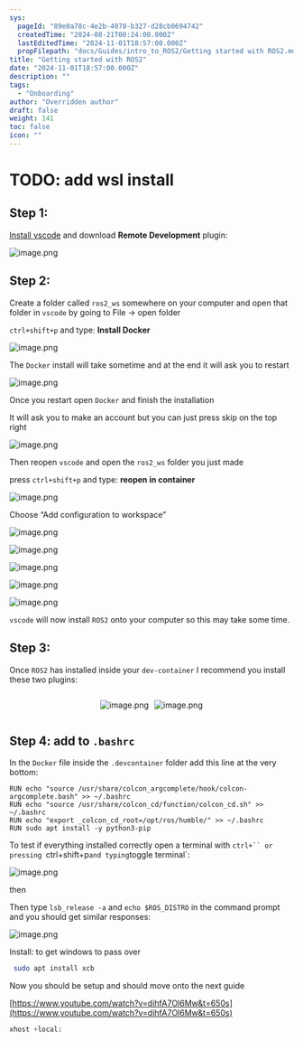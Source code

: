 ```yaml
---
sys:
  pageId: "89e0a78c-4e2b-4070-b327-d28cb0694742"
  createdTime: "2024-08-21T00:24:00.000Z"
  lastEditedTime: "2024-11-01T18:57:00.000Z"
  propFilepath: "docs/Guides/intro_to_ROS2/Getting started with ROS2.md"
title: "Getting started with ROS2"
date: "2024-11-01T18:57:00.000Z"
description: ""
tags:
  - "Onboarding"
author: "Overridden author"
draft: false
weight: 141
toc: false
icon: ""
---
```


# TODO: add wsl install

## Step 1:

[Install vscode](https://code.visualstudio.com/download) and download **Remote Development** plugin:

![image.png](https://prod-files-secure.s3.us-west-2.amazonaws.com/d518164a-d88e-44d1-a4ee-3adb3bd8bce0/efb52993-1881-4a40-b95e-6f020334f022/image.png?X-Amz-Algorithm=AWS4-HMAC-SHA256&X-Amz-Content-Sha256=UNSIGNED-PAYLOAD&X-Amz-Credential=ASIAZI2LB466RBLIANJJ%2F20250504%2Fus-west-2%2Fs3%2Faws4_request&X-Amz-Date=20250504T033749Z&X-Amz-Expires=3600&X-Amz-Security-Token=IQoJb3JpZ2luX2VjEGEaCXVzLXdlc3QtMiJGMEQCIDSBAiddxuEFx4%2FxwMAV439u2Vz2f8giN3oG6e1zwXd%2BAiBCyfbB1%2Btl1hoHXAWz5P0RCPCsyfmZLDsSVYVySYmhGCqIBAj6%2F%2F%2F%2F%2F%2F%2F%2F%2F%2F8BEAAaDDYzNzQyMzE4MzgwNSIMHFrO%2F9YuxPIlLqG%2FKtwDZ4HraE%2BsRP4jQ%2FFPuwNmxGRrjtBS%2BJmXQA28xlDLfeXcXXFfabjroY3BUysUSfpv5CnT8Kj0FZOEp9FAHDbXqHaBPfNEExfIR%2F%2FS%2F2gKXFUaCqJW5CqHYsc4Y3A2eYTWjzyhXpW2tG97%2B8qucFln%2BpTBziSE0Ac5sOXa72DrOAypojjET90f9e9aOnjkoPnEzKpTexSKdAMIh%2BzzXaY8wKsRl27mDWI98%2BXNBettcx2mRH3yXx4CsqdnhWlMXomteHNa93ieNma%2FZ8VTC%2FcJU8JcN%2BJGRJu5Z%2FWR7RepGK%2F7nU%2F6WGuLCDCSReXNDVVDP86StmZyIf37vnqXhaYgh9hNFSfC8vohZWXuadK6gQFN%2B13oA0cGJY62Zeyv7X6KyW4iG2CgvsgMGH9EWSr%2FEG6UgGrCOqohz%2BKNS%2FSrWW2YALatPeTyzKmUIlN4OPlwOWQUFE5LSqx%2F7IPKhjAsSW%2Beuvw9vu2nxR4jackQBWH1zPBU%2B4g4Z%2BA%2F9HhpK977d2QKOAML%2FBOB1UQ5%2BZH6aDNgvbwajMfsall887uUajnEtc83m1%2BGpnb0xpn0o7SeIrwYdH5kpkS3XHie78XLps9oTU1ViXANv2IiLv%2BuqKuzqAsNa8UeWNxp5jsw6vDawAY6pgERjBTxZoaAgOTxyx7Bf0gtzru28f%2F1llxG09mj87Kln4Q1E43dRA9J8WZC3f9bmv59isqSCy6uQTm00MHSVHOP6ZfPXDePp8SMidpe5skEwp7%2BL2fy1L1SeuMULixGLxeepPc6VE8HC5NqVp150qzFqkEHhzhuADEIWRbXusbGhDsPiR3M3NSpbBJ075sCMpgUU72gK4mzdHycGK7%2FiFuybsqY1mgf&X-Amz-Signature=7fc1639d640fd1db62acab5169e6c5c26d529858141d2793cdfb9e69be194f08&X-Amz-SignedHeaders=host&x-id=GetObject)

## Step 2:

Create a folder called `ros2_ws` somewhere on your computer and open that folder in `vscode` by going to File → open folder 

`ctrl+shift+p` and type: **Install Docker**

![image.png](https://prod-files-secure.s3.us-west-2.amazonaws.com/d518164a-d88e-44d1-a4ee-3adb3bd8bce0/2269dc0e-1cd5-47ff-bceb-c04ad9b2eab0/image.png?X-Amz-Algorithm=AWS4-HMAC-SHA256&X-Amz-Content-Sha256=UNSIGNED-PAYLOAD&X-Amz-Credential=ASIAZI2LB466RBLIANJJ%2F20250504%2Fus-west-2%2Fs3%2Faws4_request&X-Amz-Date=20250504T033749Z&X-Amz-Expires=3600&X-Amz-Security-Token=IQoJb3JpZ2luX2VjEGEaCXVzLXdlc3QtMiJGMEQCIDSBAiddxuEFx4%2FxwMAV439u2Vz2f8giN3oG6e1zwXd%2BAiBCyfbB1%2Btl1hoHXAWz5P0RCPCsyfmZLDsSVYVySYmhGCqIBAj6%2F%2F%2F%2F%2F%2F%2F%2F%2F%2F8BEAAaDDYzNzQyMzE4MzgwNSIMHFrO%2F9YuxPIlLqG%2FKtwDZ4HraE%2BsRP4jQ%2FFPuwNmxGRrjtBS%2BJmXQA28xlDLfeXcXXFfabjroY3BUysUSfpv5CnT8Kj0FZOEp9FAHDbXqHaBPfNEExfIR%2F%2FS%2F2gKXFUaCqJW5CqHYsc4Y3A2eYTWjzyhXpW2tG97%2B8qucFln%2BpTBziSE0Ac5sOXa72DrOAypojjET90f9e9aOnjkoPnEzKpTexSKdAMIh%2BzzXaY8wKsRl27mDWI98%2BXNBettcx2mRH3yXx4CsqdnhWlMXomteHNa93ieNma%2FZ8VTC%2FcJU8JcN%2BJGRJu5Z%2FWR7RepGK%2F7nU%2F6WGuLCDCSReXNDVVDP86StmZyIf37vnqXhaYgh9hNFSfC8vohZWXuadK6gQFN%2B13oA0cGJY62Zeyv7X6KyW4iG2CgvsgMGH9EWSr%2FEG6UgGrCOqohz%2BKNS%2FSrWW2YALatPeTyzKmUIlN4OPlwOWQUFE5LSqx%2F7IPKhjAsSW%2Beuvw9vu2nxR4jackQBWH1zPBU%2B4g4Z%2BA%2F9HhpK977d2QKOAML%2FBOB1UQ5%2BZH6aDNgvbwajMfsall887uUajnEtc83m1%2BGpnb0xpn0o7SeIrwYdH5kpkS3XHie78XLps9oTU1ViXANv2IiLv%2BuqKuzqAsNa8UeWNxp5jsw6vDawAY6pgERjBTxZoaAgOTxyx7Bf0gtzru28f%2F1llxG09mj87Kln4Q1E43dRA9J8WZC3f9bmv59isqSCy6uQTm00MHSVHOP6ZfPXDePp8SMidpe5skEwp7%2BL2fy1L1SeuMULixGLxeepPc6VE8HC5NqVp150qzFqkEHhzhuADEIWRbXusbGhDsPiR3M3NSpbBJ075sCMpgUU72gK4mzdHycGK7%2FiFuybsqY1mgf&X-Amz-Signature=6846f596dfcd775a22a414dba61cbc23583ed99edf5074ace59e9ab7bb3a6fae&X-Amz-SignedHeaders=host&x-id=GetObject)

The `Docker` install will take sometime and at the end it will ask you to restart

![image.png](https://prod-files-secure.s3.us-west-2.amazonaws.com/d518164a-d88e-44d1-a4ee-3adb3bd8bce0/ed233f78-be33-4b1f-b89c-9c346c0e961e/image.png?X-Amz-Algorithm=AWS4-HMAC-SHA256&X-Amz-Content-Sha256=UNSIGNED-PAYLOAD&X-Amz-Credential=ASIAZI2LB466RBLIANJJ%2F20250504%2Fus-west-2%2Fs3%2Faws4_request&X-Amz-Date=20250504T033749Z&X-Amz-Expires=3600&X-Amz-Security-Token=IQoJb3JpZ2luX2VjEGEaCXVzLXdlc3QtMiJGMEQCIDSBAiddxuEFx4%2FxwMAV439u2Vz2f8giN3oG6e1zwXd%2BAiBCyfbB1%2Btl1hoHXAWz5P0RCPCsyfmZLDsSVYVySYmhGCqIBAj6%2F%2F%2F%2F%2F%2F%2F%2F%2F%2F8BEAAaDDYzNzQyMzE4MzgwNSIMHFrO%2F9YuxPIlLqG%2FKtwDZ4HraE%2BsRP4jQ%2FFPuwNmxGRrjtBS%2BJmXQA28xlDLfeXcXXFfabjroY3BUysUSfpv5CnT8Kj0FZOEp9FAHDbXqHaBPfNEExfIR%2F%2FS%2F2gKXFUaCqJW5CqHYsc4Y3A2eYTWjzyhXpW2tG97%2B8qucFln%2BpTBziSE0Ac5sOXa72DrOAypojjET90f9e9aOnjkoPnEzKpTexSKdAMIh%2BzzXaY8wKsRl27mDWI98%2BXNBettcx2mRH3yXx4CsqdnhWlMXomteHNa93ieNma%2FZ8VTC%2FcJU8JcN%2BJGRJu5Z%2FWR7RepGK%2F7nU%2F6WGuLCDCSReXNDVVDP86StmZyIf37vnqXhaYgh9hNFSfC8vohZWXuadK6gQFN%2B13oA0cGJY62Zeyv7X6KyW4iG2CgvsgMGH9EWSr%2FEG6UgGrCOqohz%2BKNS%2FSrWW2YALatPeTyzKmUIlN4OPlwOWQUFE5LSqx%2F7IPKhjAsSW%2Beuvw9vu2nxR4jackQBWH1zPBU%2B4g4Z%2BA%2F9HhpK977d2QKOAML%2FBOB1UQ5%2BZH6aDNgvbwajMfsall887uUajnEtc83m1%2BGpnb0xpn0o7SeIrwYdH5kpkS3XHie78XLps9oTU1ViXANv2IiLv%2BuqKuzqAsNa8UeWNxp5jsw6vDawAY6pgERjBTxZoaAgOTxyx7Bf0gtzru28f%2F1llxG09mj87Kln4Q1E43dRA9J8WZC3f9bmv59isqSCy6uQTm00MHSVHOP6ZfPXDePp8SMidpe5skEwp7%2BL2fy1L1SeuMULixGLxeepPc6VE8HC5NqVp150qzFqkEHhzhuADEIWRbXusbGhDsPiR3M3NSpbBJ075sCMpgUU72gK4mzdHycGK7%2FiFuybsqY1mgf&X-Amz-Signature=a11af8ff68db7e8dfba6eddafea8f97df2f8615b0d6aa6f6f638358953308310&X-Amz-SignedHeaders=host&x-id=GetObject)

Once you restart open `Docker` and finish the installation

It will ask you to make an account but you can just press skip on the top right

![image.png](https://prod-files-secure.s3.us-west-2.amazonaws.com/d518164a-d88e-44d1-a4ee-3adb3bd8bce0/21010ad9-1659-4fd9-9f59-9932a09b2a3d/image.png?X-Amz-Algorithm=AWS4-HMAC-SHA256&X-Amz-Content-Sha256=UNSIGNED-PAYLOAD&X-Amz-Credential=ASIAZI2LB466RBLIANJJ%2F20250504%2Fus-west-2%2Fs3%2Faws4_request&X-Amz-Date=20250504T033749Z&X-Amz-Expires=3600&X-Amz-Security-Token=IQoJb3JpZ2luX2VjEGEaCXVzLXdlc3QtMiJGMEQCIDSBAiddxuEFx4%2FxwMAV439u2Vz2f8giN3oG6e1zwXd%2BAiBCyfbB1%2Btl1hoHXAWz5P0RCPCsyfmZLDsSVYVySYmhGCqIBAj6%2F%2F%2F%2F%2F%2F%2F%2F%2F%2F8BEAAaDDYzNzQyMzE4MzgwNSIMHFrO%2F9YuxPIlLqG%2FKtwDZ4HraE%2BsRP4jQ%2FFPuwNmxGRrjtBS%2BJmXQA28xlDLfeXcXXFfabjroY3BUysUSfpv5CnT8Kj0FZOEp9FAHDbXqHaBPfNEExfIR%2F%2FS%2F2gKXFUaCqJW5CqHYsc4Y3A2eYTWjzyhXpW2tG97%2B8qucFln%2BpTBziSE0Ac5sOXa72DrOAypojjET90f9e9aOnjkoPnEzKpTexSKdAMIh%2BzzXaY8wKsRl27mDWI98%2BXNBettcx2mRH3yXx4CsqdnhWlMXomteHNa93ieNma%2FZ8VTC%2FcJU8JcN%2BJGRJu5Z%2FWR7RepGK%2F7nU%2F6WGuLCDCSReXNDVVDP86StmZyIf37vnqXhaYgh9hNFSfC8vohZWXuadK6gQFN%2B13oA0cGJY62Zeyv7X6KyW4iG2CgvsgMGH9EWSr%2FEG6UgGrCOqohz%2BKNS%2FSrWW2YALatPeTyzKmUIlN4OPlwOWQUFE5LSqx%2F7IPKhjAsSW%2Beuvw9vu2nxR4jackQBWH1zPBU%2B4g4Z%2BA%2F9HhpK977d2QKOAML%2FBOB1UQ5%2BZH6aDNgvbwajMfsall887uUajnEtc83m1%2BGpnb0xpn0o7SeIrwYdH5kpkS3XHie78XLps9oTU1ViXANv2IiLv%2BuqKuzqAsNa8UeWNxp5jsw6vDawAY6pgERjBTxZoaAgOTxyx7Bf0gtzru28f%2F1llxG09mj87Kln4Q1E43dRA9J8WZC3f9bmv59isqSCy6uQTm00MHSVHOP6ZfPXDePp8SMidpe5skEwp7%2BL2fy1L1SeuMULixGLxeepPc6VE8HC5NqVp150qzFqkEHhzhuADEIWRbXusbGhDsPiR3M3NSpbBJ075sCMpgUU72gK4mzdHycGK7%2FiFuybsqY1mgf&X-Amz-Signature=b0b127425770c1a66c765521ae71a2a50d5884e18e742d0f8c88c8ed6a9ae853&X-Amz-SignedHeaders=host&x-id=GetObject)

Then reopen `vscode` and open the `ros2_ws` folder you just made

press `ctrl+shift+p` and type: **reopen in container**

![image.png](https://prod-files-secure.s3.us-west-2.amazonaws.com/d518164a-d88e-44d1-a4ee-3adb3bd8bce0/4e93b8c2-41ad-488c-8095-c74205196118/image.png?X-Amz-Algorithm=AWS4-HMAC-SHA256&X-Amz-Content-Sha256=UNSIGNED-PAYLOAD&X-Amz-Credential=ASIAZI2LB466RBLIANJJ%2F20250504%2Fus-west-2%2Fs3%2Faws4_request&X-Amz-Date=20250504T033749Z&X-Amz-Expires=3600&X-Amz-Security-Token=IQoJb3JpZ2luX2VjEGEaCXVzLXdlc3QtMiJGMEQCIDSBAiddxuEFx4%2FxwMAV439u2Vz2f8giN3oG6e1zwXd%2BAiBCyfbB1%2Btl1hoHXAWz5P0RCPCsyfmZLDsSVYVySYmhGCqIBAj6%2F%2F%2F%2F%2F%2F%2F%2F%2F%2F8BEAAaDDYzNzQyMzE4MzgwNSIMHFrO%2F9YuxPIlLqG%2FKtwDZ4HraE%2BsRP4jQ%2FFPuwNmxGRrjtBS%2BJmXQA28xlDLfeXcXXFfabjroY3BUysUSfpv5CnT8Kj0FZOEp9FAHDbXqHaBPfNEExfIR%2F%2FS%2F2gKXFUaCqJW5CqHYsc4Y3A2eYTWjzyhXpW2tG97%2B8qucFln%2BpTBziSE0Ac5sOXa72DrOAypojjET90f9e9aOnjkoPnEzKpTexSKdAMIh%2BzzXaY8wKsRl27mDWI98%2BXNBettcx2mRH3yXx4CsqdnhWlMXomteHNa93ieNma%2FZ8VTC%2FcJU8JcN%2BJGRJu5Z%2FWR7RepGK%2F7nU%2F6WGuLCDCSReXNDVVDP86StmZyIf37vnqXhaYgh9hNFSfC8vohZWXuadK6gQFN%2B13oA0cGJY62Zeyv7X6KyW4iG2CgvsgMGH9EWSr%2FEG6UgGrCOqohz%2BKNS%2FSrWW2YALatPeTyzKmUIlN4OPlwOWQUFE5LSqx%2F7IPKhjAsSW%2Beuvw9vu2nxR4jackQBWH1zPBU%2B4g4Z%2BA%2F9HhpK977d2QKOAML%2FBOB1UQ5%2BZH6aDNgvbwajMfsall887uUajnEtc83m1%2BGpnb0xpn0o7SeIrwYdH5kpkS3XHie78XLps9oTU1ViXANv2IiLv%2BuqKuzqAsNa8UeWNxp5jsw6vDawAY6pgERjBTxZoaAgOTxyx7Bf0gtzru28f%2F1llxG09mj87Kln4Q1E43dRA9J8WZC3f9bmv59isqSCy6uQTm00MHSVHOP6ZfPXDePp8SMidpe5skEwp7%2BL2fy1L1SeuMULixGLxeepPc6VE8HC5NqVp150qzFqkEHhzhuADEIWRbXusbGhDsPiR3M3NSpbBJ075sCMpgUU72gK4mzdHycGK7%2FiFuybsqY1mgf&X-Amz-Signature=817eaa584d04689a215b1404ffaadab076a1d004b6e68611b0a3dd38c75aa7f4&X-Amz-SignedHeaders=host&x-id=GetObject)

Choose “Add configuration to workspace”

![image.png](https://prod-files-secure.s3.us-west-2.amazonaws.com/d518164a-d88e-44d1-a4ee-3adb3bd8bce0/9560b282-5060-4989-ba37-97e7b2c22476/image.png?X-Amz-Algorithm=AWS4-HMAC-SHA256&X-Amz-Content-Sha256=UNSIGNED-PAYLOAD&X-Amz-Credential=ASIAZI2LB466RBLIANJJ%2F20250504%2Fus-west-2%2Fs3%2Faws4_request&X-Amz-Date=20250504T033749Z&X-Amz-Expires=3600&X-Amz-Security-Token=IQoJb3JpZ2luX2VjEGEaCXVzLXdlc3QtMiJGMEQCIDSBAiddxuEFx4%2FxwMAV439u2Vz2f8giN3oG6e1zwXd%2BAiBCyfbB1%2Btl1hoHXAWz5P0RCPCsyfmZLDsSVYVySYmhGCqIBAj6%2F%2F%2F%2F%2F%2F%2F%2F%2F%2F8BEAAaDDYzNzQyMzE4MzgwNSIMHFrO%2F9YuxPIlLqG%2FKtwDZ4HraE%2BsRP4jQ%2FFPuwNmxGRrjtBS%2BJmXQA28xlDLfeXcXXFfabjroY3BUysUSfpv5CnT8Kj0FZOEp9FAHDbXqHaBPfNEExfIR%2F%2FS%2F2gKXFUaCqJW5CqHYsc4Y3A2eYTWjzyhXpW2tG97%2B8qucFln%2BpTBziSE0Ac5sOXa72DrOAypojjET90f9e9aOnjkoPnEzKpTexSKdAMIh%2BzzXaY8wKsRl27mDWI98%2BXNBettcx2mRH3yXx4CsqdnhWlMXomteHNa93ieNma%2FZ8VTC%2FcJU8JcN%2BJGRJu5Z%2FWR7RepGK%2F7nU%2F6WGuLCDCSReXNDVVDP86StmZyIf37vnqXhaYgh9hNFSfC8vohZWXuadK6gQFN%2B13oA0cGJY62Zeyv7X6KyW4iG2CgvsgMGH9EWSr%2FEG6UgGrCOqohz%2BKNS%2FSrWW2YALatPeTyzKmUIlN4OPlwOWQUFE5LSqx%2F7IPKhjAsSW%2Beuvw9vu2nxR4jackQBWH1zPBU%2B4g4Z%2BA%2F9HhpK977d2QKOAML%2FBOB1UQ5%2BZH6aDNgvbwajMfsall887uUajnEtc83m1%2BGpnb0xpn0o7SeIrwYdH5kpkS3XHie78XLps9oTU1ViXANv2IiLv%2BuqKuzqAsNa8UeWNxp5jsw6vDawAY6pgERjBTxZoaAgOTxyx7Bf0gtzru28f%2F1llxG09mj87Kln4Q1E43dRA9J8WZC3f9bmv59isqSCy6uQTm00MHSVHOP6ZfPXDePp8SMidpe5skEwp7%2BL2fy1L1SeuMULixGLxeepPc6VE8HC5NqVp150qzFqkEHhzhuADEIWRbXusbGhDsPiR3M3NSpbBJ075sCMpgUU72gK4mzdHycGK7%2FiFuybsqY1mgf&X-Amz-Signature=db53e988318d2d78d8bd8ba82e3c317bf691dedadf3e541f9d0dfb96f1c70ceb&X-Amz-SignedHeaders=host&x-id=GetObject)

![image.png](https://prod-files-secure.s3.us-west-2.amazonaws.com/d518164a-d88e-44d1-a4ee-3adb3bd8bce0/2ee63f81-886b-48e8-a553-dc6e5eac99e4/image.png?X-Amz-Algorithm=AWS4-HMAC-SHA256&X-Amz-Content-Sha256=UNSIGNED-PAYLOAD&X-Amz-Credential=ASIAZI2LB466RBLIANJJ%2F20250504%2Fus-west-2%2Fs3%2Faws4_request&X-Amz-Date=20250504T033749Z&X-Amz-Expires=3600&X-Amz-Security-Token=IQoJb3JpZ2luX2VjEGEaCXVzLXdlc3QtMiJGMEQCIDSBAiddxuEFx4%2FxwMAV439u2Vz2f8giN3oG6e1zwXd%2BAiBCyfbB1%2Btl1hoHXAWz5P0RCPCsyfmZLDsSVYVySYmhGCqIBAj6%2F%2F%2F%2F%2F%2F%2F%2F%2F%2F8BEAAaDDYzNzQyMzE4MzgwNSIMHFrO%2F9YuxPIlLqG%2FKtwDZ4HraE%2BsRP4jQ%2FFPuwNmxGRrjtBS%2BJmXQA28xlDLfeXcXXFfabjroY3BUysUSfpv5CnT8Kj0FZOEp9FAHDbXqHaBPfNEExfIR%2F%2FS%2F2gKXFUaCqJW5CqHYsc4Y3A2eYTWjzyhXpW2tG97%2B8qucFln%2BpTBziSE0Ac5sOXa72DrOAypojjET90f9e9aOnjkoPnEzKpTexSKdAMIh%2BzzXaY8wKsRl27mDWI98%2BXNBettcx2mRH3yXx4CsqdnhWlMXomteHNa93ieNma%2FZ8VTC%2FcJU8JcN%2BJGRJu5Z%2FWR7RepGK%2F7nU%2F6WGuLCDCSReXNDVVDP86StmZyIf37vnqXhaYgh9hNFSfC8vohZWXuadK6gQFN%2B13oA0cGJY62Zeyv7X6KyW4iG2CgvsgMGH9EWSr%2FEG6UgGrCOqohz%2BKNS%2FSrWW2YALatPeTyzKmUIlN4OPlwOWQUFE5LSqx%2F7IPKhjAsSW%2Beuvw9vu2nxR4jackQBWH1zPBU%2B4g4Z%2BA%2F9HhpK977d2QKOAML%2FBOB1UQ5%2BZH6aDNgvbwajMfsall887uUajnEtc83m1%2BGpnb0xpn0o7SeIrwYdH5kpkS3XHie78XLps9oTU1ViXANv2IiLv%2BuqKuzqAsNa8UeWNxp5jsw6vDawAY6pgERjBTxZoaAgOTxyx7Bf0gtzru28f%2F1llxG09mj87Kln4Q1E43dRA9J8WZC3f9bmv59isqSCy6uQTm00MHSVHOP6ZfPXDePp8SMidpe5skEwp7%2BL2fy1L1SeuMULixGLxeepPc6VE8HC5NqVp150qzFqkEHhzhuADEIWRbXusbGhDsPiR3M3NSpbBJ075sCMpgUU72gK4mzdHycGK7%2FiFuybsqY1mgf&X-Amz-Signature=7640a4cb01209321b04892942e954b2a29e479672838d35156af8fd6381c9e99&X-Amz-SignedHeaders=host&x-id=GetObject)

![image.png](https://prod-files-secure.s3.us-west-2.amazonaws.com/d518164a-d88e-44d1-a4ee-3adb3bd8bce0/ae1580b2-b048-407e-aed9-b584224a7a04/image.png?X-Amz-Algorithm=AWS4-HMAC-SHA256&X-Amz-Content-Sha256=UNSIGNED-PAYLOAD&X-Amz-Credential=ASIAZI2LB466RBLIANJJ%2F20250504%2Fus-west-2%2Fs3%2Faws4_request&X-Amz-Date=20250504T033749Z&X-Amz-Expires=3600&X-Amz-Security-Token=IQoJb3JpZ2luX2VjEGEaCXVzLXdlc3QtMiJGMEQCIDSBAiddxuEFx4%2FxwMAV439u2Vz2f8giN3oG6e1zwXd%2BAiBCyfbB1%2Btl1hoHXAWz5P0RCPCsyfmZLDsSVYVySYmhGCqIBAj6%2F%2F%2F%2F%2F%2F%2F%2F%2F%2F8BEAAaDDYzNzQyMzE4MzgwNSIMHFrO%2F9YuxPIlLqG%2FKtwDZ4HraE%2BsRP4jQ%2FFPuwNmxGRrjtBS%2BJmXQA28xlDLfeXcXXFfabjroY3BUysUSfpv5CnT8Kj0FZOEp9FAHDbXqHaBPfNEExfIR%2F%2FS%2F2gKXFUaCqJW5CqHYsc4Y3A2eYTWjzyhXpW2tG97%2B8qucFln%2BpTBziSE0Ac5sOXa72DrOAypojjET90f9e9aOnjkoPnEzKpTexSKdAMIh%2BzzXaY8wKsRl27mDWI98%2BXNBettcx2mRH3yXx4CsqdnhWlMXomteHNa93ieNma%2FZ8VTC%2FcJU8JcN%2BJGRJu5Z%2FWR7RepGK%2F7nU%2F6WGuLCDCSReXNDVVDP86StmZyIf37vnqXhaYgh9hNFSfC8vohZWXuadK6gQFN%2B13oA0cGJY62Zeyv7X6KyW4iG2CgvsgMGH9EWSr%2FEG6UgGrCOqohz%2BKNS%2FSrWW2YALatPeTyzKmUIlN4OPlwOWQUFE5LSqx%2F7IPKhjAsSW%2Beuvw9vu2nxR4jackQBWH1zPBU%2B4g4Z%2BA%2F9HhpK977d2QKOAML%2FBOB1UQ5%2BZH6aDNgvbwajMfsall887uUajnEtc83m1%2BGpnb0xpn0o7SeIrwYdH5kpkS3XHie78XLps9oTU1ViXANv2IiLv%2BuqKuzqAsNa8UeWNxp5jsw6vDawAY6pgERjBTxZoaAgOTxyx7Bf0gtzru28f%2F1llxG09mj87Kln4Q1E43dRA9J8WZC3f9bmv59isqSCy6uQTm00MHSVHOP6ZfPXDePp8SMidpe5skEwp7%2BL2fy1L1SeuMULixGLxeepPc6VE8HC5NqVp150qzFqkEHhzhuADEIWRbXusbGhDsPiR3M3NSpbBJ075sCMpgUU72gK4mzdHycGK7%2FiFuybsqY1mgf&X-Amz-Signature=d77e3b4a527019308a021c3b9cf7854de99056177a52a33b40bcd62d36b787b2&X-Amz-SignedHeaders=host&x-id=GetObject)

![image.png](https://prod-files-secure.s3.us-west-2.amazonaws.com/d518164a-d88e-44d1-a4ee-3adb3bd8bce0/53255b28-f75e-430f-b9e3-c0ac8577e42b/image.png?X-Amz-Algorithm=AWS4-HMAC-SHA256&X-Amz-Content-Sha256=UNSIGNED-PAYLOAD&X-Amz-Credential=ASIAZI2LB466RBLIANJJ%2F20250504%2Fus-west-2%2Fs3%2Faws4_request&X-Amz-Date=20250504T033749Z&X-Amz-Expires=3600&X-Amz-Security-Token=IQoJb3JpZ2luX2VjEGEaCXVzLXdlc3QtMiJGMEQCIDSBAiddxuEFx4%2FxwMAV439u2Vz2f8giN3oG6e1zwXd%2BAiBCyfbB1%2Btl1hoHXAWz5P0RCPCsyfmZLDsSVYVySYmhGCqIBAj6%2F%2F%2F%2F%2F%2F%2F%2F%2F%2F8BEAAaDDYzNzQyMzE4MzgwNSIMHFrO%2F9YuxPIlLqG%2FKtwDZ4HraE%2BsRP4jQ%2FFPuwNmxGRrjtBS%2BJmXQA28xlDLfeXcXXFfabjroY3BUysUSfpv5CnT8Kj0FZOEp9FAHDbXqHaBPfNEExfIR%2F%2FS%2F2gKXFUaCqJW5CqHYsc4Y3A2eYTWjzyhXpW2tG97%2B8qucFln%2BpTBziSE0Ac5sOXa72DrOAypojjET90f9e9aOnjkoPnEzKpTexSKdAMIh%2BzzXaY8wKsRl27mDWI98%2BXNBettcx2mRH3yXx4CsqdnhWlMXomteHNa93ieNma%2FZ8VTC%2FcJU8JcN%2BJGRJu5Z%2FWR7RepGK%2F7nU%2F6WGuLCDCSReXNDVVDP86StmZyIf37vnqXhaYgh9hNFSfC8vohZWXuadK6gQFN%2B13oA0cGJY62Zeyv7X6KyW4iG2CgvsgMGH9EWSr%2FEG6UgGrCOqohz%2BKNS%2FSrWW2YALatPeTyzKmUIlN4OPlwOWQUFE5LSqx%2F7IPKhjAsSW%2Beuvw9vu2nxR4jackQBWH1zPBU%2B4g4Z%2BA%2F9HhpK977d2QKOAML%2FBOB1UQ5%2BZH6aDNgvbwajMfsall887uUajnEtc83m1%2BGpnb0xpn0o7SeIrwYdH5kpkS3XHie78XLps9oTU1ViXANv2IiLv%2BuqKuzqAsNa8UeWNxp5jsw6vDawAY6pgERjBTxZoaAgOTxyx7Bf0gtzru28f%2F1llxG09mj87Kln4Q1E43dRA9J8WZC3f9bmv59isqSCy6uQTm00MHSVHOP6ZfPXDePp8SMidpe5skEwp7%2BL2fy1L1SeuMULixGLxeepPc6VE8HC5NqVp150qzFqkEHhzhuADEIWRbXusbGhDsPiR3M3NSpbBJ075sCMpgUU72gK4mzdHycGK7%2FiFuybsqY1mgf&X-Amz-Signature=deaa714a4cb31d4cddada85cf752cc15e52da45404be3a94a5903fbe1012bbc1&X-Amz-SignedHeaders=host&x-id=GetObject)

![image.png](https://prod-files-secure.s3.us-west-2.amazonaws.com/d518164a-d88e-44d1-a4ee-3adb3bd8bce0/7c562767-5af9-4ffb-97d1-327bcdf4ee00/image.png?X-Amz-Algorithm=AWS4-HMAC-SHA256&X-Amz-Content-Sha256=UNSIGNED-PAYLOAD&X-Amz-Credential=ASIAZI2LB466RBLIANJJ%2F20250504%2Fus-west-2%2Fs3%2Faws4_request&X-Amz-Date=20250504T033749Z&X-Amz-Expires=3600&X-Amz-Security-Token=IQoJb3JpZ2luX2VjEGEaCXVzLXdlc3QtMiJGMEQCIDSBAiddxuEFx4%2FxwMAV439u2Vz2f8giN3oG6e1zwXd%2BAiBCyfbB1%2Btl1hoHXAWz5P0RCPCsyfmZLDsSVYVySYmhGCqIBAj6%2F%2F%2F%2F%2F%2F%2F%2F%2F%2F8BEAAaDDYzNzQyMzE4MzgwNSIMHFrO%2F9YuxPIlLqG%2FKtwDZ4HraE%2BsRP4jQ%2FFPuwNmxGRrjtBS%2BJmXQA28xlDLfeXcXXFfabjroY3BUysUSfpv5CnT8Kj0FZOEp9FAHDbXqHaBPfNEExfIR%2F%2FS%2F2gKXFUaCqJW5CqHYsc4Y3A2eYTWjzyhXpW2tG97%2B8qucFln%2BpTBziSE0Ac5sOXa72DrOAypojjET90f9e9aOnjkoPnEzKpTexSKdAMIh%2BzzXaY8wKsRl27mDWI98%2BXNBettcx2mRH3yXx4CsqdnhWlMXomteHNa93ieNma%2FZ8VTC%2FcJU8JcN%2BJGRJu5Z%2FWR7RepGK%2F7nU%2F6WGuLCDCSReXNDVVDP86StmZyIf37vnqXhaYgh9hNFSfC8vohZWXuadK6gQFN%2B13oA0cGJY62Zeyv7X6KyW4iG2CgvsgMGH9EWSr%2FEG6UgGrCOqohz%2BKNS%2FSrWW2YALatPeTyzKmUIlN4OPlwOWQUFE5LSqx%2F7IPKhjAsSW%2Beuvw9vu2nxR4jackQBWH1zPBU%2B4g4Z%2BA%2F9HhpK977d2QKOAML%2FBOB1UQ5%2BZH6aDNgvbwajMfsall887uUajnEtc83m1%2BGpnb0xpn0o7SeIrwYdH5kpkS3XHie78XLps9oTU1ViXANv2IiLv%2BuqKuzqAsNa8UeWNxp5jsw6vDawAY6pgERjBTxZoaAgOTxyx7Bf0gtzru28f%2F1llxG09mj87Kln4Q1E43dRA9J8WZC3f9bmv59isqSCy6uQTm00MHSVHOP6ZfPXDePp8SMidpe5skEwp7%2BL2fy1L1SeuMULixGLxeepPc6VE8HC5NqVp150qzFqkEHhzhuADEIWRbXusbGhDsPiR3M3NSpbBJ075sCMpgUU72gK4mzdHycGK7%2FiFuybsqY1mgf&X-Amz-Signature=db394f89e4c392ed88268dd501220232f053d616eae621cb2896cb9f1bc9777d&X-Amz-SignedHeaders=host&x-id=GetObject)

`vscode` will now install `ROS2` onto your computer so this may take some time.

## Step 3:

Once `ROS2` has installed inside your `dev-container` I recommend you install these two plugins:

<div style="display: flex;flex-direction: row; column-gap:10px; max-width: 630px;justify-content: center;">
<div>

![image.png](https://prod-files-secure.s3.us-west-2.amazonaws.com/d518164a-d88e-44d1-a4ee-3adb3bd8bce0/3fc3d550-5a54-4ba1-ba6b-faa01cdb7369/image.png?X-Amz-Algorithm=AWS4-HMAC-SHA256&X-Amz-Content-Sha256=UNSIGNED-PAYLOAD&X-Amz-Credential=ASIAZI2LB4664HR6ULLR%2F20250504%2Fus-west-2%2Fs3%2Faws4_request&X-Amz-Date=20250504T033752Z&X-Amz-Expires=3600&X-Amz-Security-Token=IQoJb3JpZ2luX2VjEGEaCXVzLXdlc3QtMiJHMEUCIQDR9jwJXqbzTyGh4HGA6pgevuHnV9XccR%2FPryRp2mPHRQIgKl5J%2FXvAzmXyea1p1ybMg6YVwVg0auupNz%2B1MNtcoGEqiAQI%2Bv%2F%2F%2F%2F%2F%2F%2F%2F%2F%2FARAAGgw2Mzc0MjMxODM4MDUiDEKeiw25THEyG5KtuCrcAwnliTr0PZIN4S8%2FXlrQz9vFHPwFHGVa%2FSnvxl9o%2FJLDQKJagTMp4RMBU4GtdcsXLWAZdvP1bFb3fJvBHMhox7bumG10EaQBwDWIc4DtCHWb%2Fk27zJctyfNP14T3%2Fuw1XVnwtlP1rW3vIadUFqz5P%2BaPN8jDoqah%2FF7EtP4p%2F2wDTJ6PBz9nm04eRG4jUoSmlqQ6OOrZr2OlB2POYUMu37viF1qRcy%2FNjZo2FcZRhl7tkpgVsksGAj85go%2BAt0sx%2F2%2BvoMOJZ07vpX57XpRlZmDQtqVTUutM96qQvD9ceuaBqf%2B658atn6eGtvqELBugTRf%2BVABTCB%2B%2FDePdhhxnMzL%2FHftFIj9yVPcP294351TDILtz78qYTgnsDCwn2JubcnYBK1DD61gxNa%2BfPUHjTzWwUymVapiPEBhlCuDJMTegF692y83ksPpE4gqA3nMq0B%2BsGJ%2FKI0itTIX4iF1xwmf4%2BMk0AwwLigyFO%2Fno%2BoFNQUDyPDkChZSH8WlC07D7OTTxw6sbnXVEeWp0lNphvx4HOMSoJrpmbsWnBnkFfVzZywKJJufb2MgXaQjIqoaEhnRTLF9gFnQE4HRpSIchYURKk50ZEBcJN64OLt7gXheREUUzjFAq85ms8MqgMPDw2sAGOqUBwPLkBO0peFzma55qH%2FuCTaHjuI6Fs78Q3KBFuHPpuAz8IVLgKkLIxLEocZf25%2FQUHfqkIyPh0wi9h4L0DuUnoVEMaOsj8QyuhoYVooo7EQEpaklZgCjDanIxNC%2BVsHPaGtwg3cdwMC8jY0xF0ctqjQZjU2fHgs%2BAleXmzVMjISfXGwO0GWmO3%2BMPVbgyC1p5p7U7z9osF4CjrNCpLNafbbDJjJ0U&X-Amz-Signature=788588a7a299685e1491ce8611ef825eb718fd0bc0c4b67326c70817f7c9dd04&X-Amz-SignedHeaders=host&x-id=GetObject)

</div>
<div>

![image.png](https://prod-files-secure.s3.us-west-2.amazonaws.com/d518164a-d88e-44d1-a4ee-3adb3bd8bce0/d994cc66-13c2-4093-a5a3-f84cf4601a82/image.png?X-Amz-Algorithm=AWS4-HMAC-SHA256&X-Amz-Content-Sha256=UNSIGNED-PAYLOAD&X-Amz-Credential=ASIAZI2LB466ZR3RXDF5%2F20250504%2Fus-west-2%2Fs3%2Faws4_request&X-Amz-Date=20250504T033752Z&X-Amz-Expires=3600&X-Amz-Security-Token=IQoJb3JpZ2luX2VjEGEaCXVzLXdlc3QtMiJIMEYCIQCUZ6nlzAoEJ8fJS2mxy60Sk%2FhqkEzuK5hSGVMPbZZ09AIhALnWVuEHPzWaPuI2n%2Baa82UxIKTq9fcdVUE5GXYreOKCKogECPr%2F%2F%2F%2F%2F%2F%2F%2F%2F%2FwEQABoMNjM3NDIzMTgzODA1IgzVLTVTVPnSSS6pcX0q3AOoN1ONNGSAJGSWdhVQfKWFy4B7henB0KrV3DHwVeaBE3ZomuSiP3490p9AJLP8RWoVxsbn5PVv4PI6ViJ05F%2FtNGjZvZg8B9ENQVabEPRvrN%2FG4bexiXGILdYSiVNtNcnr9HzsybgDe74fXNlK%2FFyYKvixu631aC5AY%2B1PTYcnMHDLztUhjmj63e5AduGryWkyqhFhM0GGIEEZidZ0%2F3YzS5qsPUMGuQEpbBJeCmJzjYLN7hmHKmipuB%2FlNsNBpqQjvMp%2FQSuUk27086GHn0KpHsrSjFJTBHOrSCOXd4sE5BbnwIg4p6ffOXZ18jC9UkrcYeLVkMfyLSkfb13%2Fn9dc20eiSH71HWHWDG3KKfU%2Fv%2BHlokKvY3O4CEPnadUcHrCuFORFC%2FqPXnCvguyglq%2FBettY0HzTIULqIth4eWCJVl7LbltRU%2BJsdQn3tmDkn%2F9lfyhDHXBUn9caLlDOuAEqdsfURP2yijZRnlxKYVs8u96opj11QIKdTLtauvE3OtIPYvu%2BSWUNc1VhfEEJjxwJDSkC9StG%2BiNcKt%2BZs30564i1A0WmBAF0LIz0poTrb5H6sTRqOFGf3OJAlTuTRLhtBY4Z7N%2FoRq6n%2FE22uaqfQ7kIua8o%2BfeAQOB7vjCH8drABjqkAQCkx%2BsujymxWQED1dPPzWN3CptBxpLdAx1Lf25QRzyVqlFsSxaI3EkEu2Nxmu2mftDrovYG3Naw%2Fl%2BRpiVFO5U2geL36Qz4pNvx4UADyxBNbLMIRJ1WP0RIgZj%2BNG%2BZQpzgRrEx3cV1hT4s4T4%2BhYPsGu1y2VSBVu3eE%2BT1roAiKrNUhfsZMsT6J4Q%2B%2FQTyXZC62c%2Fov%2F2dezp4j2gRw1sEzmMW&X-Amz-Signature=adf10bf150c48975b5bd5d5e077cee159e47763e59500fdabebc0356019ea993&X-Amz-SignedHeaders=host&x-id=GetObject)

</div>
</div>

## Step 4: add to `.bashrc`

In the `Docker` file inside the `.devcontainer` folder add this line at the very bottom: 

```docker
RUN echo "source /usr/share/colcon_argcomplete/hook/colcon-argcomplete.bash" >> ~/.bashrc
RUN echo "source /usr/share/colcon_cd/function/colcon_cd.sh" >> ~/.bashrc
RUN echo "export _colcon_cd_root=/opt/ros/humble/" >> ~/.bashrc
RUN sudo apt install -y python3-pip 
```

To test if everything installed correctly open a terminal with `ctrl+`` or pressing `ctrl+shift+p` and typing `toggle terminal`:

![image.png](https://prod-files-secure.s3.us-west-2.amazonaws.com/d518164a-d88e-44d1-a4ee-3adb3bd8bce0/6a4943d8-b04e-4c02-9a58-775f3384d1a5/image.png?X-Amz-Algorithm=AWS4-HMAC-SHA256&X-Amz-Content-Sha256=UNSIGNED-PAYLOAD&X-Amz-Credential=ASIAZI2LB466RBLIANJJ%2F20250504%2Fus-west-2%2Fs3%2Faws4_request&X-Amz-Date=20250504T033749Z&X-Amz-Expires=3600&X-Amz-Security-Token=IQoJb3JpZ2luX2VjEGEaCXVzLXdlc3QtMiJGMEQCIDSBAiddxuEFx4%2FxwMAV439u2Vz2f8giN3oG6e1zwXd%2BAiBCyfbB1%2Btl1hoHXAWz5P0RCPCsyfmZLDsSVYVySYmhGCqIBAj6%2F%2F%2F%2F%2F%2F%2F%2F%2F%2F8BEAAaDDYzNzQyMzE4MzgwNSIMHFrO%2F9YuxPIlLqG%2FKtwDZ4HraE%2BsRP4jQ%2FFPuwNmxGRrjtBS%2BJmXQA28xlDLfeXcXXFfabjroY3BUysUSfpv5CnT8Kj0FZOEp9FAHDbXqHaBPfNEExfIR%2F%2FS%2F2gKXFUaCqJW5CqHYsc4Y3A2eYTWjzyhXpW2tG97%2B8qucFln%2BpTBziSE0Ac5sOXa72DrOAypojjET90f9e9aOnjkoPnEzKpTexSKdAMIh%2BzzXaY8wKsRl27mDWI98%2BXNBettcx2mRH3yXx4CsqdnhWlMXomteHNa93ieNma%2FZ8VTC%2FcJU8JcN%2BJGRJu5Z%2FWR7RepGK%2F7nU%2F6WGuLCDCSReXNDVVDP86StmZyIf37vnqXhaYgh9hNFSfC8vohZWXuadK6gQFN%2B13oA0cGJY62Zeyv7X6KyW4iG2CgvsgMGH9EWSr%2FEG6UgGrCOqohz%2BKNS%2FSrWW2YALatPeTyzKmUIlN4OPlwOWQUFE5LSqx%2F7IPKhjAsSW%2Beuvw9vu2nxR4jackQBWH1zPBU%2B4g4Z%2BA%2F9HhpK977d2QKOAML%2FBOB1UQ5%2BZH6aDNgvbwajMfsall887uUajnEtc83m1%2BGpnb0xpn0o7SeIrwYdH5kpkS3XHie78XLps9oTU1ViXANv2IiLv%2BuqKuzqAsNa8UeWNxp5jsw6vDawAY6pgERjBTxZoaAgOTxyx7Bf0gtzru28f%2F1llxG09mj87Kln4Q1E43dRA9J8WZC3f9bmv59isqSCy6uQTm00MHSVHOP6ZfPXDePp8SMidpe5skEwp7%2BL2fy1L1SeuMULixGLxeepPc6VE8HC5NqVp150qzFqkEHhzhuADEIWRbXusbGhDsPiR3M3NSpbBJ075sCMpgUU72gK4mzdHycGK7%2FiFuybsqY1mgf&X-Amz-Signature=0f2096be1062b630f0f5aee4c37787e13e0549f75592d424cd0046ea4c632893&X-Amz-SignedHeaders=host&x-id=GetObject)

then 

Then type `lsb_release -a` and `echo $ROS_DISTRO` in the command prompt and you should get similar responses:

![image.png](https://prod-files-secure.s3.us-west-2.amazonaws.com/d518164a-d88e-44d1-a4ee-3adb3bd8bce0/3e635dec-a805-4e85-8b9e-d000e5b71a4e/image.png?X-Amz-Algorithm=AWS4-HMAC-SHA256&X-Amz-Content-Sha256=UNSIGNED-PAYLOAD&X-Amz-Credential=ASIAZI2LB466RBLIANJJ%2F20250504%2Fus-west-2%2Fs3%2Faws4_request&X-Amz-Date=20250504T033749Z&X-Amz-Expires=3600&X-Amz-Security-Token=IQoJb3JpZ2luX2VjEGEaCXVzLXdlc3QtMiJGMEQCIDSBAiddxuEFx4%2FxwMAV439u2Vz2f8giN3oG6e1zwXd%2BAiBCyfbB1%2Btl1hoHXAWz5P0RCPCsyfmZLDsSVYVySYmhGCqIBAj6%2F%2F%2F%2F%2F%2F%2F%2F%2F%2F8BEAAaDDYzNzQyMzE4MzgwNSIMHFrO%2F9YuxPIlLqG%2FKtwDZ4HraE%2BsRP4jQ%2FFPuwNmxGRrjtBS%2BJmXQA28xlDLfeXcXXFfabjroY3BUysUSfpv5CnT8Kj0FZOEp9FAHDbXqHaBPfNEExfIR%2F%2FS%2F2gKXFUaCqJW5CqHYsc4Y3A2eYTWjzyhXpW2tG97%2B8qucFln%2BpTBziSE0Ac5sOXa72DrOAypojjET90f9e9aOnjkoPnEzKpTexSKdAMIh%2BzzXaY8wKsRl27mDWI98%2BXNBettcx2mRH3yXx4CsqdnhWlMXomteHNa93ieNma%2FZ8VTC%2FcJU8JcN%2BJGRJu5Z%2FWR7RepGK%2F7nU%2F6WGuLCDCSReXNDVVDP86StmZyIf37vnqXhaYgh9hNFSfC8vohZWXuadK6gQFN%2B13oA0cGJY62Zeyv7X6KyW4iG2CgvsgMGH9EWSr%2FEG6UgGrCOqohz%2BKNS%2FSrWW2YALatPeTyzKmUIlN4OPlwOWQUFE5LSqx%2F7IPKhjAsSW%2Beuvw9vu2nxR4jackQBWH1zPBU%2B4g4Z%2BA%2F9HhpK977d2QKOAML%2FBOB1UQ5%2BZH6aDNgvbwajMfsall887uUajnEtc83m1%2BGpnb0xpn0o7SeIrwYdH5kpkS3XHie78XLps9oTU1ViXANv2IiLv%2BuqKuzqAsNa8UeWNxp5jsw6vDawAY6pgERjBTxZoaAgOTxyx7Bf0gtzru28f%2F1llxG09mj87Kln4Q1E43dRA9J8WZC3f9bmv59isqSCy6uQTm00MHSVHOP6ZfPXDePp8SMidpe5skEwp7%2BL2fy1L1SeuMULixGLxeepPc6VE8HC5NqVp150qzFqkEHhzhuADEIWRbXusbGhDsPiR3M3NSpbBJ075sCMpgUU72gK4mzdHycGK7%2FiFuybsqY1mgf&X-Amz-Signature=55c10bc708899d5fb6dcbcbd2d28070eb427f3af647166cf32b2b6031bfd3fb8&X-Amz-SignedHeaders=host&x-id=GetObject)

Install:  to get windows to pass over

```bash
 sudo apt install xcb
```

Now you should be setup and should move onto the next guide 

[https://www.youtube.com/watch?v=dihfA7Ol6Mw&t=650s](https://www.youtube.com/watch?v=dihfA7Ol6Mw&t=650s)

```python
xhost +local:
```
